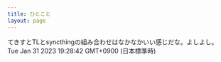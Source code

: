 ```yaml
---
title: ひとこと
layout: page
---
```

<div class="box" dt="1675160922711">
  てきすとTLとsyncthingの組み合わせはなかなかいい感じだな。よしよし。
  <div class="content is-small">Tue Jan 31 2023 19:28:42 GMT+0900 (日本標準時)</div>
</div>